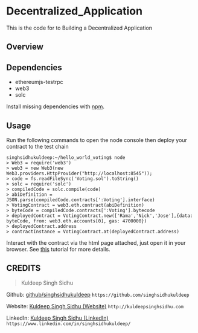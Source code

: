 # Decentralized_Application
This is the code for to Building a Decentralized Application


## Overview


## Dependencies

* ethereumjs-testrpc 
* web3
* solc

Install missing dependencies with [npm](https://www.npmjs.com/). 

## Usage

Run the following commands to open the node console then deploy your contract to the test chain

```
singhsidhukuldeep:~/hello_world_voting$ node
> Web3 = require('web3')
> web3 = new Web3(new Web3.providers.HttpProvider("http://localhost:8545"));
> code = fs.readFileSync('Voting.sol').toString()
> solc = require('solc')
> compiledCode = solc.compile(code)
> abiDefinition = JSON.parse(compiledCode.contracts[':Voting'].interface)
> VotingContract = web3.eth.contract(abiDefinition)
> byteCode = compiledCode.contracts[':Voting'].bytecode
> deployedContract = VotingContract.new(['Rama','Nick','Jose'],{data: byteCode, from: web3.eth.accounts[0], gas: 4700000})
> deployedContract.address
> contractInstance = VotingContract.at(deployedContract.address)
```

Interact with the contract via the html page attached, just open it in your browser. See [this](https://medium.com/@mvmurthy/full-stack-hello-world-voting-ethereum-dapp-tutorial-part-1-40d2d0d807c2) tutorial for more details. 


## CREDITS

>Kuldeep Singh Sidhu

Github: [github/singhsidhukuldeep](https://github.com/singhsidhukuldeep)
`https://github.com/singhsidhukuldeep`

Website: [Kuldeep Singh Sidhu (Website)](http://kuldeepsinghsidhu.com)
`http://kuldeepsinghsidhu.com`

LinkedIn: [Kuldeep Singh Sidhu (LinkedIn)](https://www.linkedin.com/in/singhsidhukuldeep/)
`https://www.linkedin.com/in/singhsidhukuldeep/`
